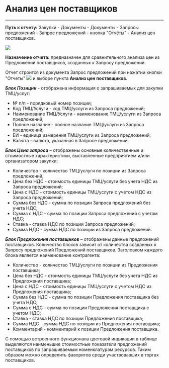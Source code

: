 ﻿# Анализ цен поставщиков
---
**Путь к отчету:** Закупки - Документы - Документы - Запросы предложений - Запрос предложений - кнопка "Отчёты" - Анализ цен поставщиков.

![](topic:Purchase.Закупки.AddFiles.Screenshot_Sakhno_12.jpg)

**Назначение отчета:** предназначен для сравнительного анализа цен из Предложений поставщиков, созданных к Запросу предложений.

Отчет строится из документа Запрос предложений при нажатии кнопки "Отчеты" ![](topic:Com.AddFiles.Btn_Report.png) и выборе пункта **Анализ цен поставщиков**.

***Блок Позиции*** - отображена информация о запрашиваемых для закупки ТМЦ/услуг:
- № п/п - порядковый номер позиции;
- Код ТМЦ/Услуги - код ТМЦ/услуги из Запроса предложений;
- Наименование ТМЦ/Услуги - наименование ТМЦ/услуги из Запроса предложений;
- Полное название - полное название ТМЦ/услуги из Запроса предложений;
- ЕИ - единица измерения ТМЦ/услуги из Запроса предложений;
- Валюта - валюта, указанная в Запросе предложений.

***Блок Цена запроса*** – отображены основные количественные и стоимостные характеристики, выставленные предприятием и/или организатором закупки:
- Количество - количество ТМЦ/услуги по позиции из Запроса предложений;
- Цена без НДС - стоимость единицы ТМЦ/услуги без учета НДС из Запроса предложений;
- Цена с НДС - стоимость единицы ТМЦ/услуги с учетом НДС из Запроса предложений;
- Сумма без НДС - сумма по позиции Запроса предложений без учета НДС;
- Сумма с НДС - сумма по позиции Запроса предложений с учетом НДС;
- Ставка - ставка НДС по позиции Запроса предложений;
- Сумма НДС - сумма НДС по позиции из Запроса предложений.

***Блок Предложения поставщиков*** – отображены данные предложений поставщиков. Количество блоков зависит от количества созданных к Запросу предложений Предложений поставщиков. Заголовком каждого блока является наименование контрагента:
- Количество - количество ТМЦ/услуги по позиции из Предложения поставщика;
- Цена без НДС - стоимость единицы ТМЦ/услуги без учета НДС из Предложения поставщика;
- Цена с НДС - стоимость единицы ТМЦ/услуги с учетом НДС из Предложения поставщика;
- Сумма без НДС - сумма по позиции Предложения поставщика без учета НДС;
- Сумма с НДС - сумма по позиции Предложения поставщика с учетом НДС;
- Ставка - ставка НДС по позиции Предложения поставщика;
- Сумма НДС - сумма НДС по позиции из Предложения поставщика;
- Комментарий - комментарий к позиции Предложения поставщика.

С помощью встроенного функционала цветовой индикации в таблице выделяются наименьшие стоимостные показатели предложений поставщиков по запрашиваемым номенклатурам ресурсов. Таким образом можно определить фаворитов среди участвовавших в торгах поставщиков.

